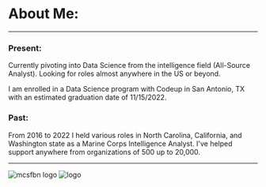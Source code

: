 # About Me:
---
### Present:
Currently pivoting into Data Science from the intelligence field (All-Source Analyst). Looking for roles almost anywhere in the US or beyond.

I am enrolled in a Data Science program with Codeup in San Antonio, TX with an estimated graduation date of 11/15/2022.

### Past:
From 2016 to 2022 I held various roles in North Carolina, California, and Washington state as a Marine Corps Intelligence Analyst. I've helped support anywhere from organizations of 500 up to 20,000.

---

![mcsfbn logo](https://user-images.githubusercontent.com/98612085/195908984-b47dac09-ff6a-4a4b-bca4-b8ea947f9535.jpeg)
![logo](https://user-images.githubusercontent.com/98612085/195908894-a275dad6-755d-4a90-8da8-54e891ef67a3.png)
